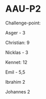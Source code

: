 # AAU-P2

Challenge-point:

Asger - 3

Christian: 9

Nicklas - 3

Kennet: 12

Emil - 5,5

Ibrahim  2

Johannes 2


